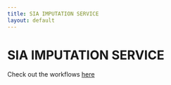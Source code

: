 ```yaml
---
title: SIA IMPUTATION SERVICE
layout: default
---
```


# SIA IMPUTATION SERVICE

Check out the workflows [here](/README.md)

